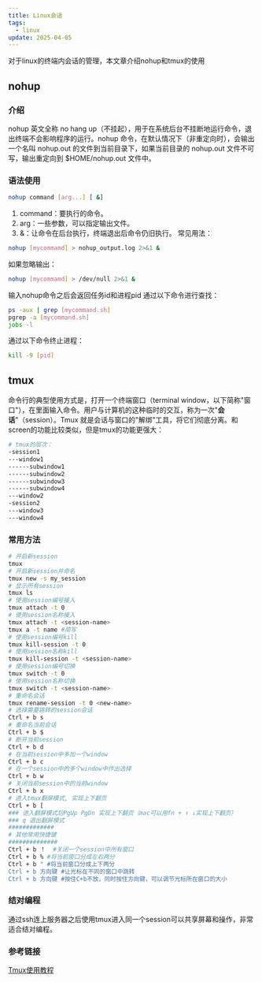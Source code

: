 ```yaml
---
title: Linux会话
tags:
  - linux
update: 2025-04-05
---
```

对于linux的终端内会话的管理，本文章介绍nohup和tmux的使用
## nohup
### 介绍
nohup 英文全称 no hang up（不挂起），用于在系统后台不挂断地运行命令，退出终端不会影响程序的运行。nohup 命令，在默认情况下（非重定向时），会输出一个名叫 nohup.out 的文件到当前目录下，如果当前目录的 nohup.out 文件不可写，输出重定向到 $HOME/nohup.out 文件中。
### 语法使用
```bash
nohup command [arg...] [ &]
```
1. command：要执行的命令。
2. arg：一些参数，可以指定输出文件。
3.  &amp;：让命令在后台执行，终端退出后命令仍旧执行。
常见用法：
```bash
nohup [mycommamd] > nohup_output.log 2>&1 &  
```
如果忽略输出：
```bash
nohup [mycommamd] > /dev/null 2>&1 & 
```
输入nohup命令之后会返回任务id和进程pid
通过以下命令进行查找：
```bash
ps -aux | grep [mycommand.sh]  
pgrep -a [mycommand.sh]  
jobs -l 
```
通过以下命令终止进程：
```bash
kill -9 [pid]
```
## tmux
命令行的典型使用方式是，打开一个终端窗口（terminal window，以下简称&quot;窗口"），在里面输入命令。用户与计算机的这种临时的交互，称为一次"**会话**"（session）。Tmux 就是会话与窗口的&quot;解绑&quot;工具，将它们彻底分离。和screen的功能比较类似，但是tmux的功能更强大：
```bash
# tmux的层次：
-session1
---window1
------subwindow1
------subwindow2
------subwindow3
------subwindow4
---window2
-session2
---window3
---window4
```
### 常用方法
```bash
# 开启新session
tmux
# 开启新session并命名
tmux new -s my_session
# 显示所有session
tmux ls
# 使用session编号接入
tmux attach -t 0
# 使用session名称接入
tmux attach -t <session-name>
tmux a -t name #简写
# 使用session编号kill
tmux kill-session -t 0
# 使用session名称kill
tmux kill-session -t <session-name>
# 使用session编号切换
tmux switch -t 0
# 使用session名称切换
tmux switch -t <session-name>
# 重命名会话
tmux rename-session -t 0 <new-name>
# 选择需要跳转的session会话
Ctrl + b s
# 重命名当前会话
Ctrl + b $
# 断开当前session
Ctrl + b d
# 在当前session中多加一个window
Ctrl + b c
# 在一个session中的多个window中作出选择
Ctrl + b w
# 关闭当前session中的当前window
Ctrl + b x
# 进入tmux翻屏模式, 实现上下翻页
Ctrl + b [  
### 进入翻屏模式后PgUp PgDn 实现上下翻页（mac可以用fn + ↑ ↓实现上下翻页）
### q 退出翻屏模式
#############
# 其他常用快捷键
##############
Ctrl + b ！  #关闭一个session中所有窗口
Ctrl + b % #将当前窗口分成左右两分
Ctrl + b " #将当前窗口分成上下两分
Ctrl + b 方向键 #让光标在不同的窗口中跳转 
Ctrl + b 方向键 #按住C+b不放，同时按住方向键，可以调节光标所在窗口的大小 
```
### 结对编程
通过ssh连上服务器之后使用tmux进入同一个session可以共享屏幕和操作，非常适合结对编程。
### 参考链接
[Tmux使用教程](https://www.ruanyifeng.com/blog/2019/10/tmux.html)
